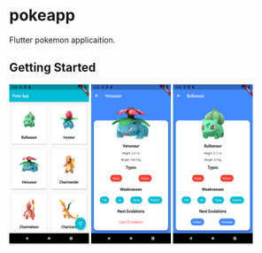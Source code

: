 # pokeapp

Flutter pokemon applicaition.

## Getting Started

<img src="poke1.png" width="144" height="288">
<img src="poke2.png" width="144" height="288">
<img src="poke3.png" width="144" height="288">